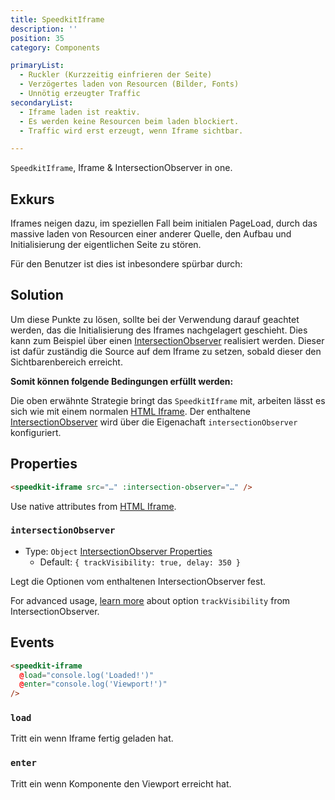 ```yaml
---
title: SpeedkitIframe
description: ''
position: 35
category: Components

primaryList:
  - Ruckler (Kurzzeitig einfrieren der Seite)
  - Verzögertes laden von Resourcen (Bilder, Fonts)
  - Unnötig erzeugter Traffic
secondaryList:
  - Iframe laden ist reaktiv.
  - Es werden keine Resourcen beim laden blockiert.
  - Traffic wird erst erzeugt, wenn Iframe sichtbar.

---
```


`SpeedkitIframe`, Iframe & IntersectionObserver in one.

## Exkurs

Iframes neigen dazu, im speziellen Fall beim initialen PageLoad, durch das massive laden von Resourcen einer anderer Quelle, den Aufbau und Initialisierung der eigentlichen Seite zu stören. 

Für den Benutzer ist dies ist inbesondere spürbar durch:

<list :items="primaryList" type="warning"></list>

## Solution

Um diese Punkte zu lösen, sollte bei der Verwendung darauf geachtet werden, das die Initialisierung des Iframes nachgelagert geschieht.
Dies kann zum Beispiel über einen [IntersectionObserver](#) realisiert werden. Dieser ist dafür zuständig die Source auf dem Iframe zu setzen, sobald dieser den Sichtbarenbereich erreicht.

**Somit können folgende Bedingungen erfüllt werden:**

<list :items="secondaryList" type="success"></list>


Die oben erwähnte Strategie bringt das `SpeedkitIframe` mit, arbeiten lässt es sich wie mit einem normalen [HTML Iframe](https://www.w3schools.com/tags/tag_iframe.asp).
Der enthaltene [IntersectionObserver](https://developer.mozilla.org/en-US/docs/Web/API/IntersectionObserver) wird über die Eigenachaft `intersectionObserver` konfiguriert. 

## Properties

```html
<speedkit-iframe src="…" :intersection-observer="…" />
```

Use native attributes from [HTML Iframe](https://www.w3schools.com/tags/tag_iframe.asp).

### `intersectionObserver`
- Type: `Object` [IntersectionObserver Properties](https://developer.mozilla.org/en-US/docs/Web/API/IntersectionObserver#properties)
  - Default: `{ trackVisibility: true, delay: 350 }`

Legt die Optionen vom enthaltenen IntersectionObserver fest.  

For advanced usage, [learn more](https://web.dev/intersectionobserver-v2/) about option `trackVisibility` from IntersectionObserver.

## Events

```html
<speedkit-iframe 
  @load="console.log('Loaded!')" 
  @enter="console.log('Viewport!')" 
/>
```

### `load`

Tritt ein wenn Iframe fertig geladen hat.

### `enter`

Tritt ein wenn Komponente den Viewport erreicht hat.

